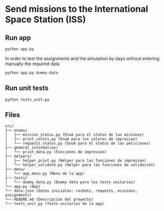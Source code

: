 # Send missions to the International Space Station (ISS)

## Run app

```bash
python app.py
```

In order to test the assignments and the simulation by days
without entering manually the required data

```bash
python app.py dummy-data
```

## Run unit tests

```bash
python tests_unit.py
```

## Files

```
src/
├── enums/
│   ├── mission_status.py (Enum para el status de las misiones)
│   ├── print_colors.py (Enum para los colores de impresion)
│   └── requests_status.py (Enum para el status de las peticiones)
├── general_information/
│   └── print_data.py (Funciones de impresión)
├── helpers/
│   ├── helper_print.py (Helper para las funciones de impresion)
│   └── helper_validate.py (Helper para las funciones de validación)
├── menu/
│   └── app_menu.py (Menu de la app)
├── tests/
│   └── dummy_data.py (Dummy data para los tests unitarios)
└── app.py (App)
└── data.json (Datos iniciales: rockets, requests, missions, assignments)
└── README.md (Descripción del proyecto)
└── tests_unit.py (Tests unitarios de la app)
```
